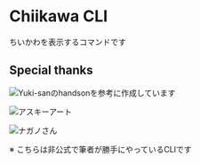 # Chiikawa CLI

ちいかわを表示するコマンドです

## Special thanks
![Yuki-sanのhandson](https://github.com/yuk1ty/rust-basic-handson)を参考に作成しています


![アスキーアート](https://seesaawiki.jp/asciiart/d/%A4%C1%A4%A4%A4%AB%A4%EF%20%A4%CA%A4%F3%A4%AB%BE%AE%A4%B5%A4%AF%A4%C6%A4%AB%A4%EF%A4%A4%A4%A4%A4%E4%A4%C4)

![ナガノさん](https://x.com/ngntrtr)

※ こちらは非公式で筆者が勝手にやっているCLIです
